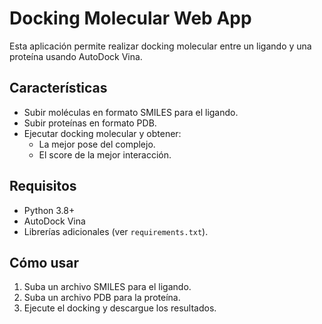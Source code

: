 # Docking Molecular Web App

Esta aplicación permite realizar docking molecular entre un ligando y una proteína usando AutoDock Vina.

## Características
- Subir moléculas en formato SMILES para el ligando.
- Subir proteínas en formato PDB.
- Ejecutar docking molecular y obtener:
  - La mejor pose del complejo.
  - El score de la mejor interacción.

## Requisitos
- Python 3.8+
- AutoDock Vina
- Librerías adicionales (ver `requirements.txt`).

## Cómo usar
1. Suba un archivo SMILES para el ligando.
2. Suba un archivo PDB para la proteína.
3. Ejecute el docking y descargue los resultados.
